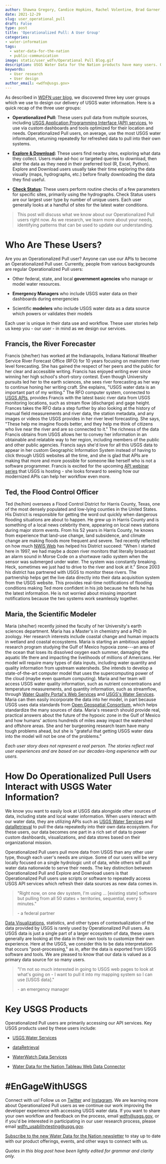```yaml
---
author: Shawna Gregory, Candice Hopkins, Rachel Volentine, Brad Garner, and Nicole Felts
date: 2021-12-29  
slug: user_operational_pull
draft: False
type: post
title: 'Operationalized Pull: A User Group'
categories: 
- water-information 
tags:
  - water-data-for-the-nation
  - public-communication
image: static/user_wdfn/Operational Pull Blog.gif
description: USGS Water Data for the Nation products have many users. Operationalized users access data through automated processes, and they primarily use our APIs. Want to know more about operationalized pull users and our APIs? Read on...
keywords:
  - User research
  - User design
author_email: <wdfn@usgs.gov>
---
```


As described in [WDFN user blog](https://waterdata.usgs.gov/blog/user_wdfn/), we discovered three key user groups
which we use to design our delivery of USGS water information. Here is a
quick recap of the three user groups:

-   **Operationalized Pull:** These users pull data from multiple
    sources, including [USGS Application Programming Interface (API)
    services](https://waterservices.usgs.gov/), to use via custom
    dashboards and tools optimized for their location and needs.
    Operationalized Pull users, on average, use the most USGS water
    information, returning repeatedly for refreshed data to pull into
    their own systems.

-   **[Explore &
    Download](https://waterdata.usgs.gov/blog/user_explore_download/):**
    These users find nearby sites, exploring what data they collect.
    Users make ad-hoc or targeted queries to download, then alter the
    data as they need in their preferred tool (R, Excel, Python).
    Explore and Download users usually take their time exploring the
    data visually (maps, hydrographs, etc.) before finally downloading
    the data they find useful.

-   **[Check
    Status](https://waterdata.usgs.gov/blog/user_check_status/):** These
    users perform routine checks of a few parameters for specific sites,
    primarily using the hydrographs. Check Status users are our largest
    user type by number of unique users. Each user generally looks at a
    handful of sites for the latest water conditions.


> This post will discuss what we know about our Operationalized Pull users right
> now. As we research, we learn more about your needs, identifying
> patterns that can be used to update our understanding.

# Who Are These Users?

Are you an Operationalized Pull user? Anyone can use our APIs to become an Operationalized Pull user.
Currently, people from various backgrounds are regular Operationalized
Pull users:

-   Other federal, state, and local **government agencies** who manage
    or model water resources.

-   **Emergency Managers** who include USGS water data on their
    dashboards during emergencies

-   Scientific **modelers** who include USGS water data as a data source
    which powers or validates their models

Each user is unique in their data use and workflow. These user stories help us keep you - our user -
in mind as we design our services.

## Francis, the River Forecaster

Francis (she/her) has worked at the Indianapolis, Indiana National
Weather Service River Forecast Office (RFO) for 10 years focusing on
mainstem river level forecasting. She has gained the respect of her
peers and the public for her clear and accessible writing. Francis has
enjoyed writing ever since winning her high school's short-story
contest. Even though University pursuits led her to the earth sciences,
she sees river forecasting as her way to continue honing her writing
craft. She explains, "USGS water data is an important part of my
writing." The RFO computer system, connected to [USGS APIs](https://waterservices.usgs.gov/), provides
Francis with the latest basic river data from USGS monitoring locations,
such as stream flow (discharge) and gage height. Frances takes the RFO data a step
further by also looking at the history of manual field measurements and
river data, the station metadata, and any images or videos the USGS
provides in her river level forecasting. She says, "These help me
imagine floods better, and they help me think of citizens who live near
the river and are so connected to it." The richness of the data Francis
obtains from USGS allows her to convey her information in an obtainable
and relatable way to her region, including members of the public and other public
agencies. Francis says she'd love for all this USGS data to appear in
her custom Geographic Information System instead of having to click
through USGS websites all the time, and she is glad that APIs are making
that more and more possible for someone like herself who is not a
software programmer. Francis is excited for the upcoming [API webinar series](https://www.eventbrite.co.uk/e/api-series-easily-integrate-real-time-water-data-sensorthings-tickets-231028541587) that USGS is hosting - she looks forward to seeing how our modernized APIs can help her workflow even more.

## Ted, the Flood Control Officer 

Ted (he/him) oversees a Flood Control District for Harris County, Texas,
one of the most densely populated and low-lying counties in the United
States. His District is responsible for getting the word out quickly
when dangerous flooding situations are about to happen. He grew up in
Harris County and is something of a local news celebrity there, appearing on local news stations during major storm events. From his 52
years in Harris County, he knows from experience that land-use change,
land subsidence, and climate change are making floods more frequent and
severe. Ted recently reflected on how much
[NWIS Web](https://waterdata.usgs.gov/nwis) has helped his District
succeed: "When I started here in 1997, we had maybe a dozen river
monitors that literally broadcast an alarm sound in Morse Code on a
shortwave radio system when the sensor was submerged under water. The
system was constantly breaking. Heck, sometimes we just had to drive to
the river and look at it." Since 2003 his district has partnered with
USGS to monitor these rivers. The partnership helps get the live data
directly into their data acquisition system from the USGS website. This
provides real-time notifications of flooding conditions making Ted more
confident in his job because he feels he has the latest information. He is not
worried about missing important notifications because the two systems
work seamlessly together.

## Maria, the Scientific Modeler

Maria (she/her) recently joined the faculty of her University's earth
sciences department. Maria has a Master's in chemistry and a PhD in
zoology. Her research interests include coastal change and human impacts
in wetland and coastal ecosystems. Maria is starting an ambitious
applied research program studying the Gulf of Mexico hypoxia zone---an
area of the ocean that loses its dissolved oxygen each summer, damaging
the aquatic life there and impacting the livelihoods of millions of
Americans. Her model will require many types of data inputs, including
water quantity and quality information from upstream watersheds. She
intends to develop a state-of-the-art computer model that uses the
supercomputing power of the cloud (maybe even quantum computing). Maria
and her team will access USGS water quality information, such as
nutrient concentrations and temperature measurements, and quantity
information, such as streamflow, through [Water Quality Portal's Web
Services](https://www.waterqualitydata.us/webservices_documentation/)
and [USGS's Water Services](https://waterservices.usgs.gov/). Maria can
then easily incorporate the data into her model, in part because USGS
uses data standards from [Open Geospatial
Consortium](https://www.ogc.org/), which helps standardize the many
sources of data. Maria's research should provide real, practical answers
about the future of the hypoxic zone in the Gulf of Mexico and how
humans' actions hundreds of miles away impact the watershed and offshore
areas. She and her burgeoning research team have many tough problems
ahead, but she is "grateful that getting USGS water data into the model will
not be one of the problems."

*Each user story does not represent a real person. The stories reflect real user experiences and are based on our decades-long experience with our users.*

# How Do Operationalized Pull Users Interact with USGS Water Information?

We know you want to easily look at USGS data alongside other
sources of data, including state and local water information. When users
interact with our water data, they are utilizing APIs such as [USGS
Water Services](https://waterservices.usgs.gov/) and
[dataRetrieval](https://usgs-r.github.io/dataRetrieval/) to pull the
data repeatedly into their own data ecosystem. For these users, our data
becomes one part in a rich set of data to power custom dashboards,
visualizations, and data stores based on their organizational mission.

Operationalized Pull users pull more data from USGS than any other user
type, though each user's needs are unique. Some of our users will be
very locally focused on a single hydrologic unit of data, while others
will pull water data nationwide to serve their needs. The key
distinction between Operationalized Pull and Explore and Download users
is that Operationalized Pull users use scripts or software to
repeatedly access USGS API services which refresh their data sources as new
data comes in.

> "Right now, on one dev system, I'm using ... \[existing state\]
> software but pulling from all 50 states + territories, sequential,
> every 5 minutes."
>
> \- a federal partner

[Data Visualizations](https://labs.waterdata.usgs.gov/visualizations/vizlab-home/), statistics, and other types of contextualization of
the data provided by USGS is rarely used by Operationalized Pull users.
As USGS data is just a single part of a larger ecosystem of data, these
users generally are looking at the data in their own tools to customize
their own experience. Here at the USGS, we consider this to be data
interpretation that occurs "post-processing," as in, after the data is
exported from USGS software and tools. We are pleased to know that our
data is valued as a primary data source for so many users.

> "I'm not so much interested in going to USGS web pages to look at
> what's going on - I want to pull it into my mapping system so I can
> use \[USGS data\]."
>
> \- an emergency manager

# Key USGS Products

Operationalized Pull users are primarily accessing our API services. Key
USGS products used by these users include:

-   [USGS Water Services](https://waterservices.usgs.gov/)

-   [dataRetrieval](https://usgs-r.github.io/dataRetrieval/)

-   [WaterWatch Data
    Services](https://waterwatch.usgs.gov/index.php?id=wwds)

-   [Water Data for the Nation Tableau Web Data
    Connector](https://labs.waterdata.usgs.gov/tableau-connector/index.html#/)

# #EnGageWithUSGS

Connect with us! Follow us on [Twitter](https://twitter.com/USGS_water) and [Instagram](https://www.instagram.com/usgs_streamgages/).
We are learning more about Operationalized Pull users as we
continue our work improving the developer experience with accessing USGS
water data. If you want to share your own workflow and feedback on the process, email [wdfn@usgs.gov](mailto:wdfn@usgs.gov),
or if you'd be interested in participating in our user research process,
please email [wdfn_usabilitytesting@usgs.gov](mailto:wdfn_usabilitytesting@usgs.gov).

[Subscribe to the new Water Data for the Nation newsletter](https://usgs.us17.list-manage.com/subscribe?u=e9827ec090cef00a4355db5cb&id=5a8a7e2d2f) to stay up to date with our product offerings, events, and other ways to connect with us.

*Quotes in this blog post have been lightly edited for grammar and
clarity only.*
